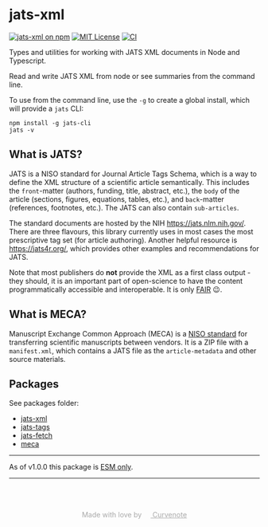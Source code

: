 # jats-xml

[![jats-xml on npm](https://img.shields.io/npm/v/jats-xml.svg)](https://www.npmjs.com/package/jats-xml)
[![MIT License](https://img.shields.io/badge/license-MIT-blue.svg)](https://github.com/curvenote/jats/blob/main/LICENSE)
[![CI](https://github.com/curvenote/jats/workflows/CI/badge.svg)](https://github.com/curvenote/jats/actions)

Types and utilities for working with JATS XML documents in Node and Typescript.

Read and write JATS XML from node or see summaries from the command line.

To use from the command line, use the `-g` to create a global install, which will provide a `jats` CLI:

```
npm install -g jats-cli
jats -v
```

## What is JATS?

JATS is a NISO standard for Journal Article Tags Schema, which is a way to define the XML structure of a scientific article semantically. This includes the `front`-matter (authors, funding, title, abstract, etc.), the `body` of the article (sections, figures, equations, tables, etc.), and `back`-matter (references, footnotes, etc.). The JATS can also contain `sub-articles`.

The standard documents are hosted by the NIH <https://jats.nlm.nih.gov/>. There are three flavours, this library currently uses in most cases the most prescriptive tag set (for article authoring). Another helpful resource is <https://jats4r.org/>, which provides other examples and recommendations for JATS.

Note that most publishers do **not** provide the XML as a first class output - they should, it is an important part of open-science to have the content programmatically accessible and interoperable. It is only [FAIR](https://www.go-fair.org/fair-principles/) 😉.

## What is MECA?

Manuscript Exchange Common Approach (MECA) is a [NISO standard](https://www.niso.org/standards-committees/meca) for transferring scientific manuscripts between vendors. It is a ZIP file with a `manifest.xml`, which contains a JATS file as the `article-metadata` and other source materials.

## Packages

See packages folder:

- [jats-xml](./packages/jats-xml)
- [jats-tags](./packages/jats-tags)
- [jats-fetch](./packages/jats-fetch)
- [meca](./packages/meca)

---

As of v1.0.0 this package is [ESM only](https://gist.github.com/sindresorhus/a39789f98801d908bbc7ff3ecc99d99c).

---

<p style="text-align: center; color: #aaa; padding-top: 50px">
  Made with love by
  <a href="https://curvenote.com" target="_blank" style="color: #aaa">
    <img src="https://cdn.curvenote.com/brand/logo-blue-icon.png" style="height: 1em" /> Curvenote
  </a>
</p>
